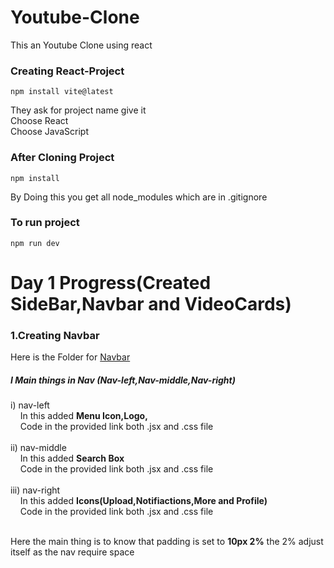 # Youtube-Clone
This an Youtube Clone using react
### Creating React-Project

```
npm install vite@latest
```
They ask for project name give it <br>
Choose React <br>
Choose JavaScript <br>

### After Cloning Project

```
npm install
```
By Doing this you get all node_modules which are in .gitignore

### To run project
```
npm run dev
```
# Day 1 Progress(Created SideBar,Navbar and VideoCards)

### 1.Creating Navbar

Here is the Folder for [Navbar](src/Components/Navbar)

##### I Main things in Nav (Nav-left,Nav-middle,Nav-right)
i) nav-left <br>
    &nbsp;&nbsp;&nbsp;&nbsp;In this added <b>Menu Icon,Logo,</b>
    <br>
    &nbsp;&nbsp;&nbsp;&nbsp;Code in the provided link both .jsx and .css file
    <br>
    <br>
ii) nav-middle <br>
    &nbsp;&nbsp;&nbsp;&nbsp;In this added <b>Search Box</b>
    <br>
    &nbsp;&nbsp;&nbsp;&nbsp;Code in the provided link both .jsx and .css file
    <br>
    <br>
iii) nav-right <br>
    &nbsp;&nbsp;&nbsp;&nbsp;In this added <b>Icons(Upload,Notifiactions,More and Profile)</b>
    <br>
    &nbsp;&nbsp;&nbsp;&nbsp;Code in the provided link both .jsx and .css file
    <br><br>

Here the main thing is to know that padding is set to <b>10px 2%</b>
the 2% adjust itself as the nav require space

    
  
  
    
